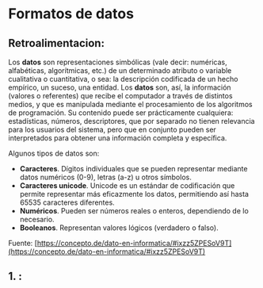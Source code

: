 # Formatos de datos
## Retroalimentacion:
Los  **datos**  son representaciones simbólicas (vale decir: numéricas, alfabéticas, algorítmicas, etc.) de un determinado atributo o variable cualitativa o cuantitativa, o sea: la descripción codificada de un hecho empírico, un suceso, una entidad.
Los  **datos** son, así, la información (valores o referentes) que recibe el computador a través de distintos medios, y que es manipulada mediante el procesamiento de los algoritmos de programación. Su contenido puede ser prácticamente cualquiera: estadísticas, números, descriptores, que por separado no tienen relevancia para los usuarios del sistema, pero que en conjunto pueden ser interpretados para obtener una información completa y específica.  

Algunos tipos de datos son:

-   **Caracteres**. Dígitos individuales que se pueden representar mediante datos numéricos (0-9), letras (a-z) u otros símbolos.
-   **Caracteres unicode**. Unicode es un estándar de codificación que permite representar más eficazmente los datos, permitiendo así hasta 65535 caracteres diferentes.
-   **Numéricos**. Pueden ser números reales o enteros, dependiendo de lo necesario.
-   **Booleanos**. Representan valores lógicos (verdadero o falso).

Fuente:  [https://concepto.de/dato-en-informatica/#ixzz5ZPESoV9T](https://concepto.de/dato-en-informatica/#ixzz5ZPESoV9T)
## 1. :
